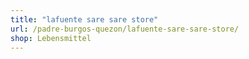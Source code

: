 ```yaml
---
title: "lafuente sare sare store"
url: /padre-burgos-quezon/lafuente-sare-sare-store/
shop: Lebensmittel
---
```

